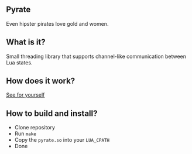 ## Pyrate
Even hipster pirates love gold and women.

## What is it?
Small threading library that supports channel-like communication between Lua states.

## How does it work?
[See for yourself](https://github.com/vapourismo/pyrate/blob/master/example.lua)

## How to build and install?
 - Clone repository
 - Run `make`
 - Copy the `pyrate.so` into your `LUA_CPATH`
 - Done


